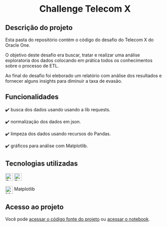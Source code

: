<h1 align="center">
   Challenge Telecom X
</h1>

## Descrição do projeto

<p align="justify">

Esta pasta do repositório contém o código do desafio do Telecom X do Oracle One.

O objetivo deste desafio era buscar, tratar e realizar uma análise exploratoria dos dados colocando em prática todos os conhecimentos sobre o processo de ETL.

Ao final do desafio foi eleborado um relatório com análise dos resultados e fornecer alguns insights para diminuir a taxa de evasão.

</p>

## Funcionalidades

:heavy_check_mark: busca dos dados usando usando a lib requests.

:heavy_check_mark: normalização dos dados em json.

:heavy_check_mark: limpeza dos dados usando recursos do Pandas.

:heavy_check_mark: gráficos para análise com Matplotlib.

## Tecnologias utilizadas

<img src="https://img.shields.io/badge/Python-3776AB?style=flat&logo=python&logoColor=white" alt="Python" height="24" />

<img src="https://img.shields.io/badge/Pandas-150458?style=flat&logo=pandas&logoColor=white" alt="Pandas" height="24"/>

<p style="display: flex; gap: 4px;"><img src="https://upload.wikimedia.org/wikipedia/commons/thumb/0/01/Created_with_Matplotlib-logo.svg/128px-Created_with_Matplotlib-logo.svg.png" alt="Matplotlib" height="24">
Matplotlib</p>

## Acesso ao projeto

Você pode [acessar o código fonte do projeto](https://github.com/rafaelreisramos/oracle-one/tree/main/challenge-telecom-x) ou [acessar o notebook](https://colab.research.google.com/github/rafaelreisramos/oracle-one/blob/main/challenge-telecom-x/TelecomX_BR.ipynb).
